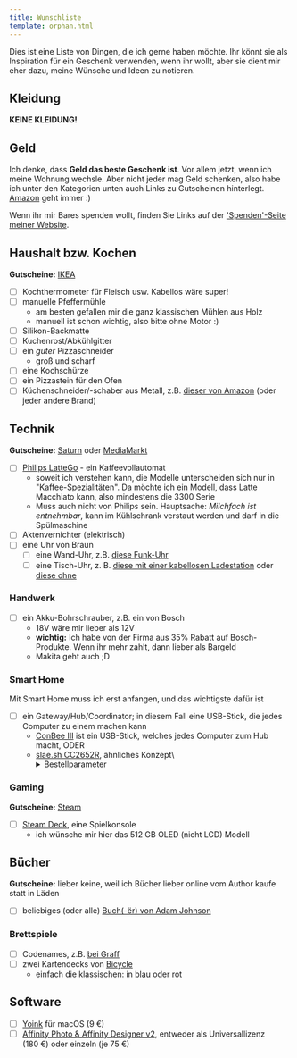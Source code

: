 ```yaml
---
title: Wunschliste
template: orphan.html
---
```


Dies ist eine Liste von Dingen, die ich gerne haben möchte. Ihr könnt sie als Inspiration für ein Geschenk verwenden, wenn ihr wollt, aber sie dient mir eher dazu, meine Wünsche und Ideen zu notieren.

<!-- **Siehe auch:** [mein Amazon-Wunschzettel](https://www.amazon.de/hz/wishlist/ls/THKDXOZALSBS). Er beinhaltet u. a. Produkte aus dieser Liste. **Aber:** überlegt bitte, die Produkte direkt vom Hersteller oder bei kleineren, lokalen Läden zu holen. -->

## Kleidung

**KEINE KLEIDUNG!**

## Geld

Ich denke, dass **Geld das beste Geschenk ist**. Vor allem jetzt, wenn ich meine Wohnung wechsle. Aber nicht jeder mag Geld schenken, also habe ich unter den Kategorien unten auch Links zu Gutscheinen hinterlegt. [Amazon](https://www.amazon.de/dp/B07Q1JNC7R/) geht immer :)

<!-- Da würde ich mich auch über Geschenkkarten von [Saturn](https://www.saturn.de/de/specials/gutscheincard#gutschein), [Amazon](https://www.amazon.de/dp/B07Q1JNC7R/) oder [IKEA](https://www.ikea.com/de/de/customer-service/geschenkkarten-gutscheine-pub4423c690) sehr freuen.

Ein anderes Wunsch auf meiner Liste ist ein [Steam Deck](https://store.steampowered.com/steamdeck), also über [Steam-Geschenkkarten](https://store.steampowered.com/digitalgiftcards/?l=german) würde ich mich ebenfalls freuen :) -->

Wenn ihr mir Bares spenden wollt, finden Sie Links auf der ['Spenden'-Seite meiner Website](@/donate.md).

## Haushalt bzw. Kochen

**Gutscheine:** [IKEA](https://www.ikea.com/de/de/customer-service/geschenkkarten-gutscheine-pub4423c690)

- [ ] Kochthermometer für Fleisch usw. Kabellos wäre super!
- [ ] manuelle Pfeffermühle
  - am besten gefallen mir die ganz klassischen Mühlen aus Holz
  - manuell ist schon wichtig, also bitte ohne Motor :)
- [ ] Silikon-Backmatte
- [ ] Kuchenrost/Abkühlgitter
- [ ] ein _guter_ Pizzaschneider
  - groß und scharf
- [ ] eine Kochschürze
- [ ] ein Pizzastein für den Ofen
- [ ] Küchenschneider/-schaber aus Metall, z.B. [dieser von Amazon](https://amzn.eu/d/5ktkNyN) (oder jeder andere Brand)

## Technik

**Gutscheine:** [Saturn](https://www.saturn.de/de/specials/gutscheincard#gutschein) oder [MediaMarkt](https://www.mediamarkt.de/de/specials/geschenkkarte)

- [ ] [Philips LatteGo](https://www.philips.de/c-m-ho/kaffee/kaffeevollautomaten) - ein Kaffeevollautomat
  - soweit ich verstehen kann, die Modelle unterscheiden sich nur in "Kaffee-Spezialitäten". Da möchte ich ein Modell, dass Latte Macchiato kann, also mindestens die 3300 Serie
  - Muss auch nicht von Philips sein. Hauptsache: _Milchfach ist entnehmbar_, kann im Kühlschrank verstaut werden und darf in die Spülmaschine
- [ ] Aktenvernichter (elektrisch)
- [ ] eine Uhr von Braun
  - [ ] eine Wand-Uhr, z.B. [diese Funk-Uhr](https://amzn.eu/d/65DFHSa)
  - [ ] eine Tisch-Uhr, z. B. [diese mit einer kabellosen Ladestation](https://amzn.eu/d/9SbmZcB) oder [diese ohne](https://amzn.eu/d/d9rZKlQ)

### Handwerk

- [ ] ein Akku-Bohrschrauber, z.B. ein von Bosch
  - 18V wäre mir lieber als 12V
  - **wichtig:** Ich habe von der Firma aus 35% Rabatt auf Bosch-Produkte. Wenn ihr mehr zahlt, dann lieber als Bargeld
  - Makita geht auch ;D

### Smart Home

Mit Smart Home muss ich erst anfangen, und das wichtigste dafür ist

- [ ] ein Gateway/Hub/Coordinator; in diesem Fall eine USB-Stick, die jedes Computer zu einem machen kann
  - [ConBee III](https://phoscon.de/de/conbee3) ist ein USB-Stick, welches jedes Computer zum Hub macht, ODER
  - [slae.sh CC2652R](https://slae.sh/products/cc2652/#), ähnliches Konzept\
    <details><summary>Bestellparameter</summary>
    - Antenna: Type 4
    - Firmware: ZigBee coordinator
    - pin headers: No, thanks
    - Extension cable: No, thanks
    - Tip: dürft ihr entscheiden :)
	  </details>

### Gaming

**Gutscheine:** [Steam](https://store.steampowered.com/digitalgiftcards/?l=german)

- [ ] [Steam Deck](https://store.steampowered.com/steamdeck), eine Spielkonsole
  - ich wünsche mir hier das 512 GB OLED (nicht LCD) Modell

## Bücher

**Gutscheine:** lieber keine, weil ich Bücher lieber online vom Author kaufe statt in Läden

- [ ] beliebiges (oder alle) [Buch(-̈er) von Adam Johnson](https://adamj.eu/books/)

### Brettspiele

- [ ] Codenames, z.B. [bei Graff](https://www.graff.de/shop/item/4015566033481/codenames)
- [ ] zwei Kartendecks von [Bicycle](https://de.bicyclecards.com/)
  - einfach die klassischen: in [blau](https://de.bicyclecards.com/produkt/bicycle-rider-back-standard-index-807-classic-tuck-blau/) oder [rot](https://de.bicyclecards.com/produkt/bicycle-rider-back-standard-index-807-classic-tuck-rot/)

## Software

- [ ] [Yoink](https://eternalstorms.at/yoink/mac) für macOS (9 €)
- [ ] [Affinity Photo & Affinity Designer v2](https://affinity.serif.com/affinity-pricing/), entweder als Universallizenz (180 €) oder einzeln (je 75 €)

